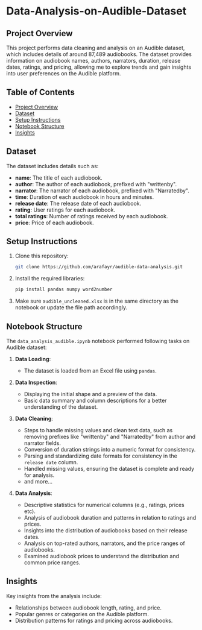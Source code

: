 # Data-Analysis-on-Audible-Dataset

## Project Overview
This project performs data cleaning and analysis on an Audible dataset, which includes details of around 87,489 audiobooks. The dataset provides information on audiobook names, authors, narrators, duration, release dates, ratings, and pricing, allowing me to explore trends and gain insights into user preferences on the Audible platform.

## Table of Contents
- [Project Overview](#project-overview)
- [Dataset](#dataset)
- [Setup Instructions](#setup-instructions)
- [Notebook Structure](#notebook-structure)
- [Insights](#insights)

## Dataset
The dataset includes details such as:
- **name**: The title of each audiobook.
- **author**: The author of each audiobook, prefixed with "writtenby".
- **narrator**: The narrator of each audiobook, prefixed with "Narratedby".
- **time**: Duration of each audiobook in hours and minutes.
- **release date**: The release date of each audiobook.
- **rating**: User ratings for each audiobook.
- **total ratings**: Number of ratings received by each audiobook.
- **price**: Price of each audiobook.

## Setup Instructions
1. Clone this repository:
   ```bash
   git clone https://github.com/arafayr/audible-data-analysis.git
   ```

2. Install the required libraries:
   ```bash
   pip install pandas numpy word2number
   ```

3. Make sure `audible_uncleaned.xlsx` is in the same directory as the notebook or update the file path accordingly.


## Notebook Structure
The `data_analysis_audible.ipynb` notebook performed following tasks on Audible dataset:

1. **Data Loading**:
   - The dataset is loaded from an Excel file using `pandas`.
   
2. **Data Inspection**:
   - Displaying the initial shape and a preview of the data.
   - Basic data summary and column descriptions for a better understanding of the dataset.

3. **Data Cleaning**:
   - Steps to handle missing values and clean text data, such as removing prefixes like "writtenby" and "Narratedby" from author and narrator fields.
   - Conversion of duration strings into a numeric format for consistency.
   - Parsing and standardizing date formats for consistency in the `release date` column.
   - Handled missing values, ensuring the dataset is complete and ready for analysis.
   - and more... 
   
4. **Data Analysis**:
   - Descriptive statistics for numerical columns (e.g., ratings, prices etc).
   - Analysis of audiobook duration and patterns in relation to ratings and prices.
   - Insights into the distribution of audiobooks based on their release dates.
   - Analysis on top-rated authors, narrators, and the price ranges of audiobooks.
   - Examined audiobook prices to understand the distribution and common price ranges.

## Insights
Key insights from the analysis include:
- Relationships between audiobook length, rating, and price.
- Popular genres or categories on the Audible platform.
- Distribution patterns for ratings and pricing across audiobooks.
